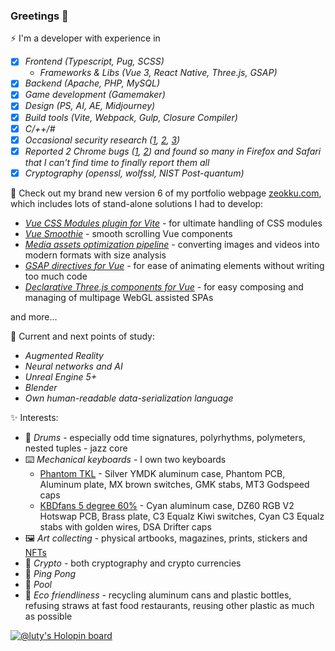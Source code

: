 ### Greetings 👋

⚡ I'm a developer with experience in 
- [x] _Frontend (Typescript, Pug, SCSS)_
    - _Frameworks & Libs (Vue 3, React Native, Three.js, GSAP)_
- [x] _Backend (Apache, PHP, MySQL)_
- [x] _Game development (Gamemaker)_
- [x] _Design (PS, AI, AE, Midjourney)_
- [x] _Build tools (Vite, Webpack, Gulp, Closure Compiler)_
- [x] _C/++/#_
- [x] _Occasional security research ([1](https://hackerone.com/lt_1/?type=user), [2](https://www.holopin.io/userbadge/cl8lf7mkw029809meb0faqzzm), [3](https://zeokku.com/article/steamsupply-xss-hack))_
- [x] _Reported 2 Chrome bugs ([1](https://bugs.chromium.org/p/chromium/issues/detail?id=1222734), [2](https://bugs.chromium.org/p/chromium/issues/detail?id=1311813)) and found so many in Firefox and Safari that I can't find time to finally report them all_ 
- [x] _Cryptography (openssl, wolfssl, NIST Post-quantum)_
<!-- - Chrome, safari and firefox bug reports -->

🔭 Check out my brand new version 6 of my portfolio webpage [zeokku.com](https://zeokku.com), which includes lots of stand-alone solutions I had to develop:
- _[Vue CSS Modules plugin for Vite](https://github.com/zeokku/vite-plugin-vue-css-modules)_ - for ultimate handling of CSS modules
- _[Vue Smoothie](https://github.com/zeokku/vue-smoothie)_ - smooth scrolling Vue components
- _[Media assets optimization pipeline](https://zeokku.com/about#media-optimization-pipeline)_ - converting images and videos into modern formats with size analysis
- _[GSAP directives for Vue](https://github.com/zeokku/vue-gsap)_ - for ease of animating elements without writing too much code
- _[Declarative Three.js components for Vue](https://zeokku.com/about#vue-trident)_ - for easy composing and managing of multipage WebGL assisted SPAs


and more...

🌱 Current and next points of study:
- _Augmented Reality_
- _Neural networks and AI_
- _Unreal Engine 5+_
- _Blender_
- _Own human-readable data-serialization language_

✨ Interests:
- 🥁 _Drums_ - especially odd time signatures, polyrhythms, polymeters, nested tuples - jazz core
- ⌨️ _Mechanical keyboards_ - I own two keyboards
    - <u>Phantom TKL</u> - Silver YMDK aluminum case, Phantom PCB, Aluminum plate, MX brown switches, GMK stabs, MT3 Godspeed caps
    - <u>KBDfans 5 degree 60%</u> - Cyan aluminum case, DZ60 RGB V2 Hotswap PCB, Brass plate, C3 Equalz Kiwi switches, Cyan C3 Equalz stabs with golden wires, DSA Drifter caps
- 🖼️ _Art collecting_ - physical artbooks, magazines, prints, stickers and [NFTs](https://oncyber.io/-)
- 💎 _Crypto_ - both cryptography and crypto currencies
- 🏓 _Ping Pong_
- 🎱 _Pool_
- 🍃 _Eco friendliness_ - recycling aluminum cans and plastic bottles, refusing straws at fast food restaurants, reusing other plastic as much as possible

[![@luty's Holopin board](https://holopin.io/api/user/board?user=luty)](https://holopin.io/@luty)

<!--
![GitHub Stats](https://github-readme-stats.vercel.app/api?username=Lutymane&show_icons=true&theme=transparent)

<!--
**Lutymane/Lutymane** is a ✨ _special_ ✨ repository because its `README.md` (this file) appears on your GitHub profile.

Here are some ideas to get you started:

- 🔭 I’m currently working on ...
- 🌱 I’m currently learning ...
- 👯 I’m looking to collaborate on ...
- 🤔 I’m looking for help with ...
- 💬 Ask me about ...
- 📫 How to reach me: ...
- 😄 Pronouns: ...
- ⚡ Fun fact: ...
-->
